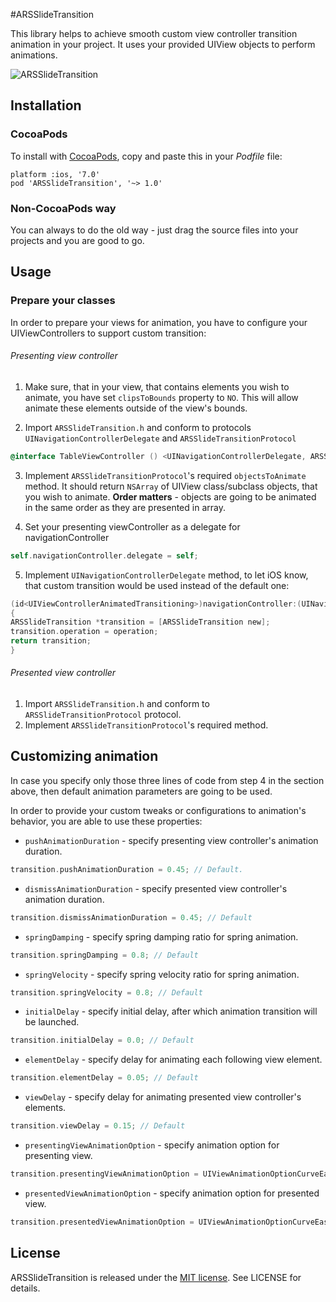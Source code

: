 #ARSSlideTransition

This library helps to achieve smooth custom view controller transition animation in your project. It uses your provided UIView objects to perform animations.

![ARSSlideTransition](http://git.arsenkin.com/ARSSlideTransition.gif)

## Installation

### CocoaPods
To install with [CocoaPods](http://cocoapods.org/), copy and paste this in your *Podfile* file:

    platform :ios, '7.0'
    pod 'ARSSlideTransition', '~> 1.0'

### Non-CocoaPods way
You can always to do the old way - just drag the source files into your projects and you are good to go.

## Usage

### Prepare your classes
In order to prepare your views for animation, you have to configure your UIViewControllers to support custom transition:

###### Presenting view controller

1. Make sure, that in your view, that contains elements you wish to animate, you have set `clipsToBounds` property to `NO`. This will allow animate these elements outside of the view's bounds.

2. Import `ARSSlideTransition.h` and conform to protocols `UINavigationControllerDelegate` and `ARSSlideTransitionProtocol`

```objective-c
@interface TableViewController () <UINavigationControllerDelegate, ARSSlideTransitionProtocol>
```

3. Implement `ARSSlideTransitionProtocol`'s required `objectsToAnimate` method. It should return `NSArray` of UIView class/subclass objects, that you wish to animate. **Order matters** - objects are going to be animated in the same order as they are presented in array.

4. Set your presenting viewController as a delegate for navigationController

```objective-c
self.navigationController.delegate = self;
```

5. Implement `UINavigationControllerDelegate` method, to let iOS know, that custom transition would be used instead of the default one:

```objective-c
(id<UIViewControllerAnimatedTransitioning>)navigationController:(UINavigationController *)navigationController animationControllerForOperation:(UINavigationControllerOperation)operation fromViewController:(UIViewController *)fromVC toViewController:(UIViewController *)toVC 
{
ARSSlideTransition *transition = [ARSSlideTransition new];
transition.operation = operation;
return transition;
}
```

###### Presented view controller

1.  Import `ARSSlideTransition.h` and conform to `ARSSlideTransitionProtocol` protocol.
2. Implement `ARSSlideTransitionProtocol`'s required method.

## Customizing animation
In case you specify only those three lines of code from step 4 in the section above, then default animation parameters are going to be used.

In order to provide your custom tweaks or configurations to animation's behavior, you are able to use these properties:

* `pushAnimationDuration` - specify presenting view controller's animation duration.

```objective-c
transition.pushAnimationDuration = 0.45; // Default.
```

* `dismissAnimationDuration` - specify presented view controller's animation duration.

```objective-c
transition.dismissAnimationDuration = 0.45; // Default
```

* `springDamping` - specify spring damping ratio for spring animation.

```objective-c
transition.springDamping = 0.8; // Default
```

* `springVelocity` - specify spring velocity ratio for spring animation.

```objective-c
transition.springVelocity = 0.8; // Default
```

* `initialDelay` - specify initial delay, after which animation transition will be launched.

```objective-c
transition.initialDelay = 0.0; // Default
```

* `elementDelay` - specify delay for animating each following view element.

```objective-c
transition.elementDelay = 0.05; // Default
```

* `viewDelay` - specify delay for animating presented view controller's elements.

```objective-c
transition.viewDelay = 0.15; // Default
```

* `presentingViewAnimationOption` - specify animation option for presenting view.

```objective-c
transition.presentingViewAnimationOption = UIViewAnimationOptionCurveEaseOut; // Default
```

* `presentedViewAnimationOption` - specify animation option for presented view.

```objective-c
transition.presentedViewAnimationOption = UIViewAnimationOptionCurveEaseOut; // Default
```

## License

ARSSlideTransition is released under the [MIT license](http://opensource.org/licenses/MIT). See LICENSE for details.
